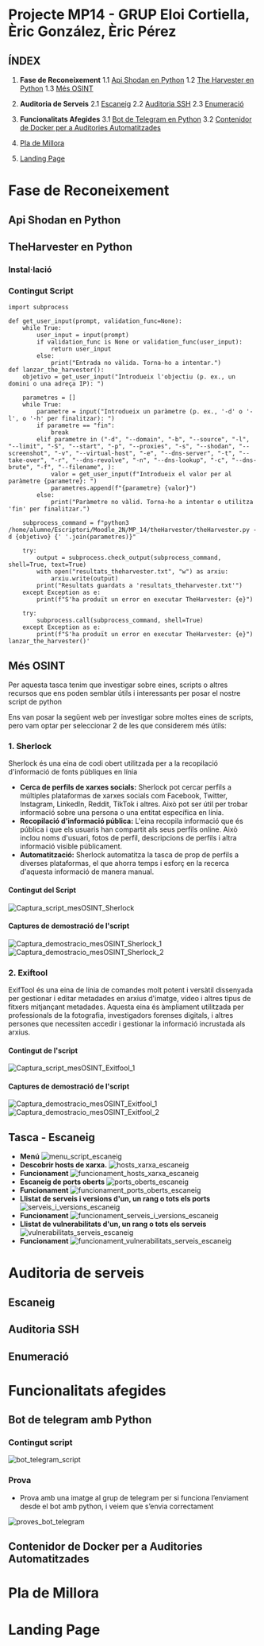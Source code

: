 # Projecte MP14 - GRUP Eloi Cortiella, Èric González, Èric Pérez

## ÍNDEX

1. **Fase de Reconeixement**
   1.1 [Api Shodan en Python](#api-shodan-en-python)
   1.2 [The Harvester en Python](#theharvester-en-python)
   1.3 [Més OSINT](#més-osint)

2. **Auditoria de Serveis**
   2.1 [Escaneig](#escaneig)
   2.2 [Auditoria SSH](#auditoria-ssh)
   2.3 [Enumeració](#enumeració)

3. **Funcionalitats Afegides**
   3.1 [Bot de Telegram en Python](#bot-de-telegram-amb-python)
   3.2 [Contenidor de Docker per a Auditories Automatitzades](#contenidor-de-docker-per-a-auditories-automatitzades)

4. [Pla de Millora](#pla-de-millora)

5. [Landing Page](#landing-page)

# Fase de Reconeixement

## Api Shodan en Python

## TheHarvester en Python

### Instal·lació

### Contingut Script

```
import subprocess

def get_user_input(prompt, validation_func=None):
    while True:
        user_input = input(prompt)
        if validation_func is None or validation_func(user_input):
            return user_input
        else:
            print("Entrada no vàlida. Torna-ho a intentar.")
def lanzar_the_harvester():
    objetivo = get_user_input("Introdueix l'objectiu (p. ex., un domini o una adreça IP): ")

    parametres = []
    while True:
        parametre = input("Introdueix un paràmetre (p. ex., '-d' o '-l', o '-h' per finalitzar): ")
        if parametre == "fin":
            break
        elif parametre in ("-d", "--domain", "-b", "--source", "-l", "--limit", "-S", "--start", "-p", "--proxies", "-s", "--shodan", "--screenshot", "-v", "--virtual-host", "-e", "--dns-server", "-t", "--take-over", "-r", "--dns-revolve", "-n", "--dns-lookup", "-c", "--dns-brute", "-f", "--filename", ):
            valor = get_user_input(f"Introdueix el valor per al paràmetre {parametre}: ")
            parametres.append(f"{parametre} {valor}")
        else:
            print("Paràmetre no vàlid. Torna-ho a intentar o utilitza 'fin' per finalitzar.")

    subprocess_command = f"python3 /home/alumne/Escriptori/Moodle_2N/MP_14/theHarvester/theHarvester.py -d {objetivo} {' '.join(parametres)}"

    try:
        output = subprocess.check_output(subprocess_command, shell=True, text=True)
        with open("resultats_theharvester.txt", "w") as arxiu:
            arxiu.write(output)
        print("Resultats guardats a 'resultats_theharvester.txt'")
    except Exception as e:
        print(f"S'ha produït un error en executar TheHarvester: {e}")
    
    try:
        subprocess.call(subprocess_command, shell=True)
    except Exception as e:
        print(f"S'ha produït un error en executar TheHarvester: {e}")
lanzar_the_harvester()'
```

## Més OSINT

Per aquesta tasca tenim que investigar sobre eines, scripts o altres recursos que ens poden semblar útils i interessants per posar el nostre script de python

Ens van posar la següent web per investigar sobre moltes eines de scripts, pero vam optar per seleccionar 2 de les que considerem més útils:

### 1. **Sherlock**

Sherlock és una eina de codi obert utilitzada per a la recopilació d'informació de fonts públiques en línia

- **Cerca de perfils de xarxes socials:** Sherlock pot cercar perfils a múltiples plataformas de xarxes socials com Facebook, Twitter, Instagram, LinkedIn, Reddit, TikTok i altres. Això pot ser útil per trobar informació sobre una persona o una entitat específica en línia.
- **Recopilació d'informació pública:** L'eina recopila informació que és pública i que els usuaris han compartit als seus perfils online. Això inclou noms d'usuari, fotos de perfil, descripcions de perfils i altra informació visible públicament.
- **Automatització:** Sherlock automatitza la tasca de prop de perfils a diverses plataformas, el que ahorra temps i esforç en la recerca d'aquesta informació de manera manual.

#### Contingut del Script
![Captura_script_mesOSINT_Sherlock](/Documentacio/img/Selecció_1153.png)

#### Captures de demostració de l'script
![Captura_demostracio_mesOSINT_Sherlock_1](/Documentacio/img/Selecció_1155.png)
![Captura_demostracio_mesOSINT_Sherlock_2](/Documentacio/img/Selecció_1157.png)

### 2. **Exiftool**
ExifTool és una eina de línia de comandes molt potent i versàtil dissenyada per gestionar i editar metadades en arxius d'imatge, vídeo i altres tipus de fitxers mitjançant metadades. Aquesta eina és àmpliament utilitzada per professionals de la fotografia, investigadors forenses digitals, i altres persones que necessiten accedir i gestionar la informació incrustada als arxius.

#### Contingut de l'script

![Captura_script_mesOSINT_Exitfool_1](/Documentacio/img/Selecció_4125.png)

#### Captures de demostració de l'script

![Captura_demostracio_mesOSINT_Exitfool_1](/Documentacio/img/Selecció_1158.png)
![Captura_demostracio_mesOSINT_Exitfool_2](/Documentacio/img/Selecció_1159.png)

## Tasca - Escaneig

- **Menú**
![menu_script_escaneig](/Documentacio/img/Selecció_1160.png)
- **Descobrir hosts de xarxa.**
![hosts_xarxa_escaneig](/Documentacio/img/Selecció_1161.png)
- **Funcionament**
![funcionament_hosts_xarxa_escaneig](/Documentacio/img/Selecció_1162.png)
- **Escaneig de ports oberts**
![ports_oberts_escaneig](/Documentacio/img/Selecció_1163.png)
- **Funcionament**
![funcionament_ports_oberts_escaneig](/Documentacio/img/Selecció_1164.png)
- **Llistat de serveis i versions d'un, un rang o tots els ports**
![serveis_i_versions_escaneig](/Documentacio/img/Selecció_1165.png)
- **Funcionament**
![funcionament_serveis_i_versions_escaneig](/Documentacio/img/Selecció_1166.png)
- **Llistat de vulnerabilitats d'un, un rang o tots els serveis**
![vulnerabilitats_serveis_escaneig](/Documentacio/img/Selecció_1167.png)
- **Funcionament**
![funcionament_vulnerabilitats_serveis_escaneig](/Documentacio/img/Selecció_1168.png)


# Auditoria de serveis

## Escaneig

## Auditoria SSH

## Enumeració

# Funcionalitats afegides

## Bot de telegram amb Python

### Contingut script
![bot_telegram_script](/Documentacio/img/Selecció_1170.png)


### Prova
- Prova amb una imatge al grup de telegram per si funciona l’enviament desde el bot amb python, i veiem que s’envia correctament

![proves_bot_telegram](/Documentacio/img/Selecció_1171.png)

## Contenidor de Docker per a Auditories Automatitzades

# Pla de Millora

# Landing Page